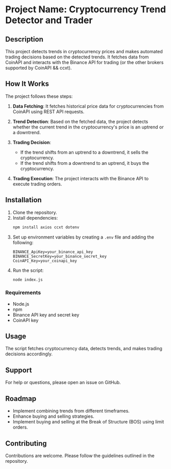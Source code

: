 # Project Name: Cryptocurrency Trend Detector and Trader

## Description

This project detects trends in cryptocurrency prices and makes automated trading decisions based on the detected trends. It fetches data from CoinAPI and interacts with the Binance API for trading (or the other brokers supported by CoinAPI && ccxt).

## How It Works

The project follows these steps:

1. **Data Fetching**: It fetches historical price data for cryptocurrencies from CoinAPI using REST API requests.

2. **Trend Detection**: Based on the fetched data, the project detects whether the current trend in the cryptocurrency's price is an uptrend or a downtrend.

3. **Trading Decision**:

   - If the trend shifts from an uptrend to a downtrend, it sells the cryptocurrency.
   - If the trend shifts from a downtrend to an uptrend, it buys the cryptocurrency.

4. **Trading Execution**: The project interacts with the Binance API to execute trading orders.

## Installation

1. Clone the repository.
2. Install dependencies:
   ```bash
   npm install axios ccxt dotenv
   ```
3. Set up environment variables by creating a `.env` file and adding the following:
   ```
   BINANCE_ApiKey=your_binance_api_key
   BINANCE_SecretKey=your_binance_secret_key
   CoinAPI_Key=your_coinapi_key
   ```
4. Run the script:
   ```bash
   node index.js
   ```

### Requirements

- Node.js
- npm
- Binance API key and secret key
- CoinAPI key

## Usage

The script fetches cryptocurrency data, detects trends, and makes trading decisions accordingly.

## Support

For help or questions, please open an issue on GitHub.

## Roadmap

- Implement combining trends from different timeframes.
- Enhance buying and selling strategies.
- Implement buying and selling at the Break of Structure (BOS) using limit orders.

## Contributing

Contributions are welcome. Please follow the guidelines outlined in the repository.
